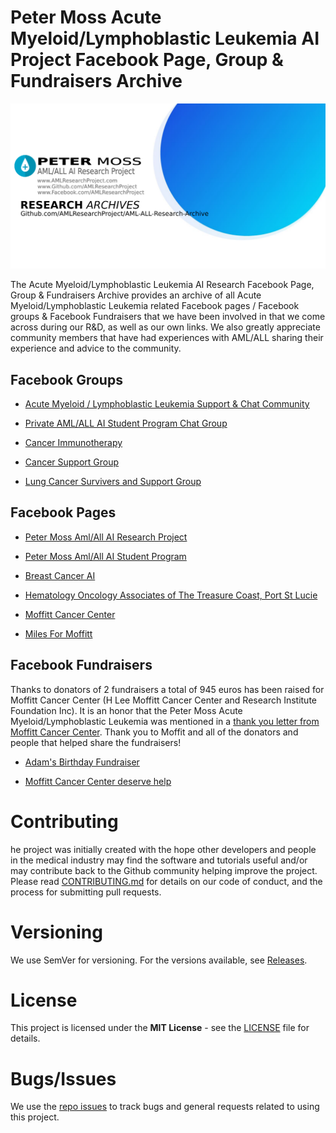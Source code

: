 # Peter Moss Acute Myeloid/Lymphoblastic Leukemia AI Project Facebook Page, Group & Fundraisers Archive

![Peter Moss Acute Myeloid/Lymphoblastic Leukemia AI Research Project Archive](Media/Images/research-archives-banner.png)

The Acute Myeloid/Lymphoblastic Leukemia AI Research Facebook Page, Group & Fundraisers Archive provides an archive of all Acute Myeloid/Lymphoblastic Leukemia related Facebook pages / Facebook groups & Facebook Fundraisers that we have been involved in that we come across during our R&D, as well as our own links. We also greatly appreciate community members that have had experiences with AML/ALL sharing their experience and advice to the community.

## Facebook Groups

- [Acute Myeloid / Lymphoblastic Leukemia Support & Chat Community](https://www.facebook.com/groups/AmlAllAiResearchProjectGroup "Acute Myeloid / Lymphoblastic Leukemia Support & Chat Community")

- [Private AML/ALL AI Student Program Chat Group](https://www.facebook.com/groups/AmlAllPrivateStudentAiProgram/ "Private AML/ALL AI Student Program Chat Group")

- [Cancer Immunotherapy](https://www.facebook.com/groups/252330808959384 "Cancer Immunotherapy")

- [Cancer Support Group](https://www.facebook.com/groups/1071896989551895 "Cancer Support Group")

- [Lung Cancer Survivers and Support Group](https://www.facebook.com/groups/LungcancerSurvivors "Lung Cancer Survivers and Support Group")

## Facebook Pages

- [Peter Moss Aml/All AI Research Project](https://www.facebook.com/AMLResearchProject "Peter Moss Aml/All AI Research Project")

- [Peter Moss Aml/All AI Student Program](https://www.facebook.com/PeterMossAmlAllAiStudentProject "Peter Moss Aml/All AI Student Program")

- [Breast Cancer AI](https://www.facebook.com/BreastCancerAI "Breast Cancer AI")

- [Hematology Oncology Associates of The Treasure Coast, Port St Lucie](https://www.facebook.com/pages/Hematology-Oncology-Associates-of-The-Treasure-Coast/161402963887385 "Hematology Oncology Associates of The Treasure Coast, Port St Lucie")

- [Moffitt Cancer Center](https://www.facebook.com/MoffittCancerCenter "Moffitt Cancer Center")

- [Miles For Moffitt](https://www.facebook.com/MilesforMoffitt/ "Miles For Moffitt")

## Facebook Fundraisers

Thanks to donators of 2 fundraisers a total of 945 euros has been raised for Moffitt Cancer Center (H Lee Moffitt Cancer Center and Research Institute Foundation Inc). It is an honor that the Peter Moss Acute Myeloid/Lymphoblastic Leukemia was mentioned in a [thank you letter from Moffitt Cancer Center](https://www.facebook.com/AMLResearchProject/photos/a.276343226562386/467333567463350 "thank you letter from Moffitt Cancer Center"). Thank you to Moffit and all of the donators and people that helped share the fundraisers!

- [Adam's Birthday Fundraiser](https://www.facebook.com/donate/773923409658674/ "Adam's Birthday Fundraiser")

- [Moffitt Cancer Center deserve help](https://www.facebook.com/donate/732669957170170/ "Moffitt Cancer Center deserve help")

# Contributing

he project was initially created with the hope other developers and people in the medical industry may find the software and tutorials useful and/or may contribute back to the Github community helping improve the project. Please read [CONTRIBUTING.md](https://github.com/AMLResearchProject/AML-ALL-Research-Archive/blob/master/CONTRIBUTING.md "CONTRIBUTING.md") for details on our code of conduct, and the process for submitting pull requests.

# Versioning

We use SemVer for versioning. For the versions available, see [Releases](https://github.com/AMLResearchProject/AML-ALL-Research-Archive/releases "Releases").

# License

This project is licensed under the **MIT License** - see the [LICENSE](https://github.com/AMLResearchProject/AML-ALL-Research-Archive/blob/master/LICENSE "LICENSE") file for details.

# Bugs/Issues

We use the [repo issues](https://github.com/AMLResearchProject/AML-ALL-Research-Archive/issues "repo issues") to track bugs and general requests related to using this project.
